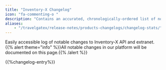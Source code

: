 ```yaml
---
title: "Inventory-X Changelog"
icon: "fa-commenting-o "
description: "Contains an accurated, chronologically-ordered list of notable changes"
aliases: 
    - "/travelgatex/release-notes/products-changelogs/changelog-stats/"
---
```


Easily accessible log of notable changes to Inventory-X API and extranet.
{{% alert theme="info" %}}All notable changes in our platform will be documented on this page.{{% /alert %}}

{{%changelog-entry%}}